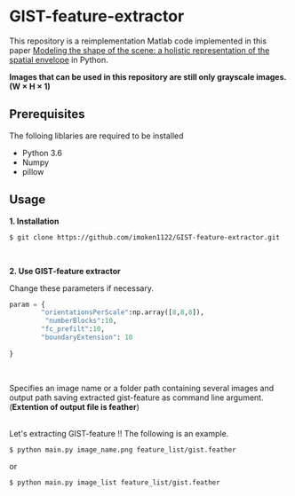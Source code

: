 # GIST-feature-extractor
This repository is a reimplementation Matlab code implemented in this paper [Modeling the shape of the scene: a holistic representation of the spatial envelope](http://people.csail.mit.edu/torralba/code/spatialenvelope/) in Python.

__Images that can be used in this repository are still only grayscale images. (W × H × 1)__

## Prerequisites
The folloing liblaries are required to be installed 
- Python 3.6
- Numpy
- pillow

## Usage
  
__1. Installation__

```
$ git clone https://github.com/imoken1122/GIST-feature-extractor.git
```

<br>

__2. Use GIST-feature extractor__
  

Change these parameters if necessary.
```python
param = {
        "orientationsPerScale":np.array([8,8,8]),
         "numberBlocks":10,
        "fc_prefilt":10,
        "boundaryExtension": 10
        
}
```
<br>

Specifies an image name or a folder path containing several images and output path saving extracted gist-feature as command line argument. (__Extention of output file is feather__)
  
<br>
Let's extracting GIST-feature !!  
The following is an example.

```
$ python main.py image_name.png feature_list/gist.feather
```
or

```
$ python main.py image_list feature_list/gist.feather
```



